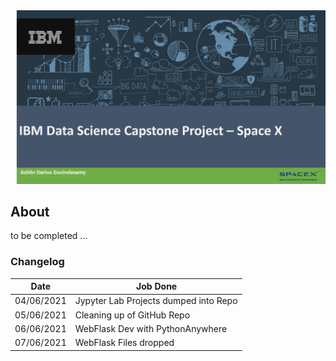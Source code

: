 <img src="https://raw.githubusercontent.com/ADGVLOGS/IBM-DataScience-SpaceX-Capstone/main/logo/bg.png">

## About

to be completed ... 



### Changelog


| Date           | Job Done        | 
|----------------| --------------- | 
| 04/06/2021 | Jypyter Lab Projects dumped into Repo  |
| 05/06/2021 | Cleaning up of GitHub Repo             |
| 06/06/2021 | WebFlask Dev with PythonAnywhere       |
| 07/06/2021 | WebFlask Files dropped                 |
